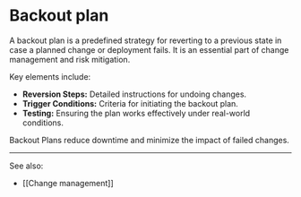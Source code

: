 
# Backout plan

A backout plan is a predefined strategy for reverting to a previous state in case a planned change or deployment fails. It is an essential part of change management and risk mitigation.

Key elements include:

- **Reversion Steps:** Detailed instructions for undoing changes.
- **Trigger Conditions:** Criteria for initiating the backout plan.
- **Testing:** Ensuring the plan works effectively under real-world conditions.

Backout Plans reduce downtime and minimize the impact of failed changes.

---

See also:

- [[Change management]]
